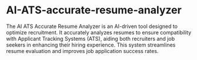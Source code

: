 # AI-ATS-accurate-resume-analyzer
The AI ATS Accurate Resume Analyzer is an AI-driven tool designed to optimize recruitment. It accurately analyzes resumes to ensure compatibility with Applicant Tracking Systems (ATS), aiding both recruiters and job seekers in enhancing their hiring experience. This system streamlines resume evaluation and improves job application success rates.
